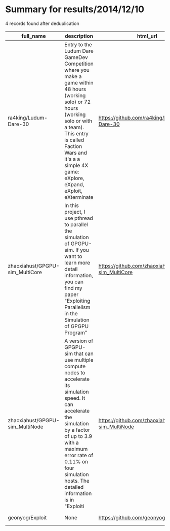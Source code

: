 
# Summary for results/2014/12/10
    
4 records found after deduplication

| full_name | description | html_url | matched_list | matched_count | pushed_at | size | stargazers_count | language | forks_count | vul_ids |
|---------------------------------|-----------------------------------------------------------------------------------------------------------------------------------------------------------------------------------------------------------------------------------------------------------------|----------------------------------------------------|----------------|-----------------|---------------------------|--------|--------------------|------------|---------------|-----------|
| ra4king/Ludum-Dare-30 | Entry to the Ludum Dare GameDev Competition where you make a game within 48 hours (working solo) or 72 hours (working solo or with a team). This entry is called Faction Wars and it's a a simple 4X game: eXplore, eXpand, eXploit, eXterminate | https://github.com/ra4king/Ludum-Dare-30 | ['exploit'] | 1 | 2014-12-10 08:48:04+00:00 | 520 | 1 | Java | 0 | [] |
| zhaoxiahust/GPGPU-sim_MultiCore | In this project, I use pthread to parallel the simulation of GPGPU-sim. If you want to learn more detail information, you can find my paper "Exploiting Parallelism in the Simulation of GPGPU Program" | https://github.com/zhaoxiahust/GPGPU-sim_MultiCore | ['exploit'] | 1 | 2014-12-10 01:36:24+00:00 | 6472 | 1 | C++ | 0 | [] |
| zhaoxiahust/GPGPU-sim_MultiNode | A version of GPGPU-sim that can use multiple compute nodes to accelerate its simulation speed. It can accelerate the simulation by a factor of up to 3.9 with a maximum error rate of 0.11\% on four simulation hosts. The detailed information is in "Exploiti | https://github.com/zhaoxiahust/GPGPU-sim_MultiNode | ['exploit'] | 1 | 2014-12-10 02:12:59+00:00 | 6492 | 0 | C++ | 0 | [] |
| geonyog/Exploit | None | https://github.com/geonyog/Exploit | ['exploit'] | 1 | 2014-12-10 06:48:24+00:00 | 0 | 0 | | 0 | [] |
